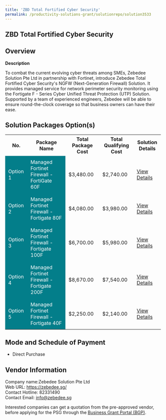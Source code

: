 ```yaml
---
title: 'ZBD Total Fortified Cyber Security'
permalink: /productivity-solutions-grant/solutionrepo/solution3533
---
```


## ZBD Total Fortified Cyber Security

## Overview

**Description**

To combat the current evolving cyber threats among SMEs, Zebedee Solution Pte Ltd in partnership with Fortinet, introduce Zebedee Total Fortified Cyber Security's NGFW (Next-Generation Firewall) Solution. It provides managed service for network perimeter security monitoring using the Fortigate F - Series Cyber Unified Threat Protection (UTP) Solution. Supported by a team of experienced engineers, Zebedee will be able to ensure round-the-clock coverage so that business owners can have their ease. 

## Solution Packages Option(s)

<table>
<tr>
<th><b>No.</b></th>
<th><b>Package Name</b></th>
<th><b>Total Package Cost</b></th>
<th><b>Total Qualifying Cost</b></th>
<th><b>Solution Details</b></th>
</tr>
<tr>
<td style='padding: 10px; background-color: #037E8A; color: #FFFFFF;'>Option 1</td>
<td style='padding: 10px; background-color: #037E8A; color: #FFFFFF;'>Managed Fortinet Firewall - FortiGate 60F</td>
<td style='padding: 10px;'>$3,480.00</td>
<td style='padding: 10px;'>$2,740.00</td>
<td style='padding: 10px;'><a href='https://www.gobusiness.gov.sg/images/psg/Zebedee_Desensitised_Annex_3_Part_1.pdf' target='_blank'>View Details</a></td>
</tr>
<tr>
<td style='padding: 10px; background-color: #037E8A; color: #FFFFFF;'>Option 2</td>
<td style='padding: 10px; background-color: #037E8A; color: #FFFFFF;'>Managed Fortinet Firewall - Fortigate 80F</td>
<td style='padding: 10px;'>$4,080.00</td>
<td style='padding: 10px;'>$3,980.00</td>
<td style='padding: 10px;'><a href='https://www.gobusiness.gov.sg/images/psg/Zebedee_Desensitised_Annex_3_Part_2.pdf' target='_blank'>View Details</a></td>
</tr>
<tr>
<td style='padding: 10px; background-color: #037E8A; color: #FFFFFF;'>Option 3</td>
<td style='padding: 10px; background-color: #037E8A; color: #FFFFFF;'>Managed Fortinet Firewall - Fortigate 100F</td>
<td style='padding: 10px;'>$6,700.00</td>
<td style='padding: 10px;'>$5,980.00</td>
<td style='padding: 10px;'><a href='https://www.gobusiness.gov.sg/images/psg/Zebedee_Desensitised_Annex_3_Part_3.pdf' target='_blank'>View Details</a></td>
</tr>
<tr>
<td style='padding: 10px; background-color: #037E8A; color: #FFFFFF;'>Option 4</td>
<td style='padding: 10px; background-color: #037E8A; color: #FFFFFF;'>Managed Fortinet Firewall - Fortigate 200F</td>
<td style='padding: 10px;'>$8,670.00</td>
<td style='padding: 10px;'>$7,540.00</td>
<td style='padding: 10px;'><a href='https://www.gobusiness.gov.sg/images/psg/Zebedee_Desensitised_Annex_3_Part_4.pdf' target='_blank'>View Details</a></td>
</tr>
<tr>
<td style='padding: 10px; background-color: #037E8A; color: #FFFFFF;'>Option 5</td>
<td style='padding: 10px; background-color: #037E8A; color: #FFFFFF;'>Managed Fortinet Firewall - Fortigate 40F</td>
<td style='padding: 10px;'>$2,250.00</td>
<td style='padding: 10px;'>$2,140.00</td>
<td style='padding: 10px;'><a href='https://www.gobusiness.gov.sg/images/psg/Zebedee_Desensitised_Annex_3_Part_5.pdf' target='_blank'>View Details</a></td>
</tr>
</table>

## Mode and Schedule of Payment

 - Direct Purchase

## Vendor Information

 Company name:Zebedee Solution Pte Ltd<br>Web URL: https://zebedee.sg/ <br>Contact Hotline: 82331490 <br>Contact Email: info@zebedee.sg 

Interested companies can get a quotation from the pre-approved vendor, before applying for the PSG through the <a href='https://www.businessgrants.gov.sg/' target='_blank' rel='noopener'>Business Grant Portal (BGP)</a>.

<script src="/jquery/resize-tables.js"></script>
